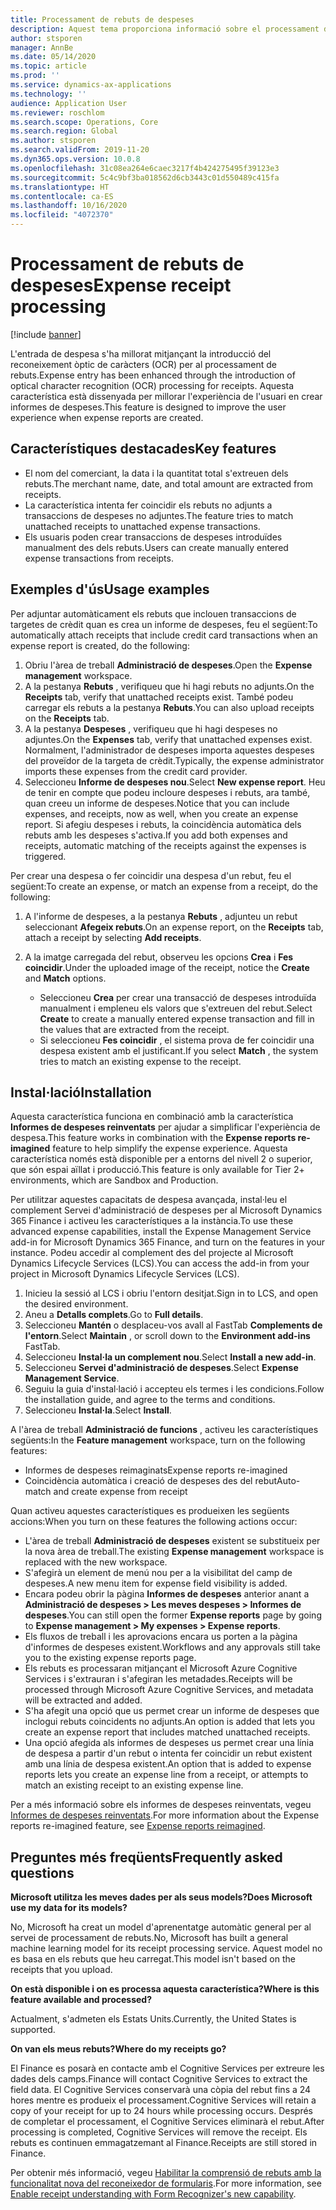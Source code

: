 ```yaml
---
title: Processament de rebuts de despeses
description: Aquest tema proporciona informació sobre el processament del reconeixement òptic de caràcters (OCR) per als rebuts. Aquesta característica està dissenyada per millorar l'experiència de l'usuari en crear informes de despeses al Microsoft Dynamics 365 Finance.
author: stsporen
manager: AnnBe
ms.date: 05/14/2020
ms.topic: article
ms.prod: ''
ms.service: dynamics-ax-applications
ms.technology: ''
audience: Application User
ms.reviewer: roschlom
ms.search.scope: Operations, Core
ms.search.region: Global
ms.author: stsporen
ms.search.validFrom: 2019-11-20
ms.dyn365.ops.version: 10.0.8
ms.openlocfilehash: 31c08ea264e6caec3217f4b424275495f39123e3
ms.sourcegitcommit: 5c4c9bf3ba018562d6cb3443c01d550489c415fa
ms.translationtype: HT
ms.contentlocale: ca-ES
ms.lasthandoff: 10/16/2020
ms.locfileid: "4072370"
---
```

# <a name="expense-receipt-processing"></a><span data-ttu-id="d8d31-104">Processament de rebuts de despeses</span><span class="sxs-lookup"><span data-stu-id="d8d31-104">Expense receipt processing</span></span>

[!include [banner](../includes/banner.md)]

<span data-ttu-id="d8d31-105">L'entrada de despesa s'ha millorat mitjançant la introducció del reconeixement òptic de caràcters (OCR) per al processament de rebuts.</span><span class="sxs-lookup"><span data-stu-id="d8d31-105">Expense entry has been enhanced through the introduction of optical character recognition (OCR) processing for receipts.</span></span> <span data-ttu-id="d8d31-106">Aquesta característica està dissenyada per millorar l'experiència de l'usuari en crear informes de despeses.</span><span class="sxs-lookup"><span data-stu-id="d8d31-106">This feature is designed to improve the user experience when expense reports are created.</span></span>

## <a name="key-features"></a><span data-ttu-id="d8d31-107">Característiques destacades</span><span class="sxs-lookup"><span data-stu-id="d8d31-107">Key features</span></span>

- <span data-ttu-id="d8d31-108">El nom del comerciant, la data i la quantitat total s'extreuen dels rebuts.</span><span class="sxs-lookup"><span data-stu-id="d8d31-108">The merchant name, date, and total amount are extracted from receipts.</span></span>
- <span data-ttu-id="d8d31-109">La característica intenta fer coincidir els rebuts no adjunts a transaccions de despeses no adjuntes.</span><span class="sxs-lookup"><span data-stu-id="d8d31-109">The feature tries to match unattached receipts to unattached expense transactions.</span></span>
- <span data-ttu-id="d8d31-110">Els usuaris poden crear transaccions de despeses introduïdes manualment des dels rebuts.</span><span class="sxs-lookup"><span data-stu-id="d8d31-110">Users can create manually entered expense transactions from receipts.</span></span>

## <a name="usage-examples"></a><span data-ttu-id="d8d31-111">Exemples d'ús</span><span class="sxs-lookup"><span data-stu-id="d8d31-111">Usage examples</span></span>

<span data-ttu-id="d8d31-112">Per adjuntar automàticament els rebuts que inclouen transaccions de targetes de crèdit quan es crea un informe de despeses, feu el següent:</span><span class="sxs-lookup"><span data-stu-id="d8d31-112">To automatically attach receipts that include credit card transactions when an expense report is created, do the following:</span></span>

  1. <span data-ttu-id="d8d31-113">Obriu l'àrea de treball **Administració de despeses**.</span><span class="sxs-lookup"><span data-stu-id="d8d31-113">Open the **Expense management** workspace.</span></span>
  2. <span data-ttu-id="d8d31-114">A la pestanya **Rebuts** , verifiqueu que hi hagi rebuts no adjunts.</span><span class="sxs-lookup"><span data-stu-id="d8d31-114">On the **Receipts** tab, verify that unattached receipts exist.</span></span> <span data-ttu-id="d8d31-115">També podeu carregar els rebuts a la pestanya **Rebuts**.</span><span class="sxs-lookup"><span data-stu-id="d8d31-115">You can also upload receipts on the **Receipts** tab.</span></span>
  3. <span data-ttu-id="d8d31-116">A la pestanya **Despeses** , verifiqueu que hi hagi despeses no adjuntes.</span><span class="sxs-lookup"><span data-stu-id="d8d31-116">On the **Expenses** tab, verify that unattached expenses exist.</span></span> <span data-ttu-id="d8d31-117">Normalment, l'administrador de despeses importa aquestes despeses del proveïdor de la targeta de crèdit.</span><span class="sxs-lookup"><span data-stu-id="d8d31-117">Typically, the expense administrator imports these expenses from the credit card provider.</span></span>
  4. <span data-ttu-id="d8d31-118">Seleccioneu **Informe de despeses nou**.</span><span class="sxs-lookup"><span data-stu-id="d8d31-118">Select **New expense report**.</span></span> <span data-ttu-id="d8d31-119">Heu de tenir en compte que podeu incloure despeses i rebuts, ara també, quan creeu un informe de despeses.</span><span class="sxs-lookup"><span data-stu-id="d8d31-119">Notice that you can include expenses, and receipts, now as well, when you create an expense report.</span></span> <span data-ttu-id="d8d31-120">Si afegiu despeses i rebuts, la coincidència automàtica dels rebuts amb les despeses s'activa.</span><span class="sxs-lookup"><span data-stu-id="d8d31-120">If you add both expenses and receipts, automatic matching of the receipts against the expenses is triggered.</span></span>

<span data-ttu-id="d8d31-121">Per crear una despesa o fer coincidir una despesa d'un rebut, feu el següent:</span><span class="sxs-lookup"><span data-stu-id="d8d31-121">To create an expense, or match an expense from a receipt, do the following:</span></span>

  1. <span data-ttu-id="d8d31-122">A l'informe de despeses, a la pestanya **Rebuts** , adjunteu un rebut seleccionant **Afegeix rebuts**.</span><span class="sxs-lookup"><span data-stu-id="d8d31-122">On an expense report, on the **Receipts** tab, attach a receipt by selecting **Add receipts**.</span></span>
  2. <span data-ttu-id="d8d31-123">A la imatge carregada del rebut, observeu les opcions **Crea** i **Fes coincidir**.</span><span class="sxs-lookup"><span data-stu-id="d8d31-123">Under the uploaded image of the receipt, notice the **Create** and **Match** options.</span></span>

      - <span data-ttu-id="d8d31-124">Seleccioneu **Crea** per crear una transacció de despeses introduïda manualment i empleneu els valors que s'extreuen del rebut.</span><span class="sxs-lookup"><span data-stu-id="d8d31-124">Select **Create** to create a manually entered expense transaction and fill in the values that are extracted from the receipt.</span></span>
      - <span data-ttu-id="d8d31-125">Si seleccioneu **Fes coincidir** , el sistema prova de fer coincidir una despesa existent amb el justificant.</span><span class="sxs-lookup"><span data-stu-id="d8d31-125">If you select **Match** , the system tries to match an existing expense to the receipt.</span></span>

## <a name="installation"></a><span data-ttu-id="d8d31-126">Instal·lació</span><span class="sxs-lookup"><span data-stu-id="d8d31-126">Installation</span></span>

<span data-ttu-id="d8d31-127">Aquesta característica funciona en combinació amb la característica **Informes de despeses reinventats** per ajudar a simplificar l'experiència de despesa.</span><span class="sxs-lookup"><span data-stu-id="d8d31-127">This feature works in combination with the **Expense reports re-imagined** feature to help simplify the expense experience.</span></span> <span data-ttu-id="d8d31-128">Aquesta característica només està disponible per a entorns del nivell 2 o superior, que són espai aïllat i producció.</span><span class="sxs-lookup"><span data-stu-id="d8d31-128">This feature is only available for Tier 2+ environments, which are Sandbox and Production.</span></span>

<span data-ttu-id="d8d31-129">Per utilitzar aquestes capacitats de despesa avançada, instal·leu el complement Servei d'administració de despeses per al Microsoft Dynamics 365 Finance i activeu les característiques a la instància.</span><span class="sxs-lookup"><span data-stu-id="d8d31-129">To use these advanced expense capabilities, install the Expense Management Service add-in for Microsoft Dynamics 365 Finance, and turn on the features in your instance.</span></span> <span data-ttu-id="d8d31-130">Podeu accedir al complement des del projecte al Microsoft Dynamics Lifecycle Services (LCS).</span><span class="sxs-lookup"><span data-stu-id="d8d31-130">You can access the add-in from your project in Microsoft Dynamics Lifecycle Services (LCS).</span></span>

1. <span data-ttu-id="d8d31-131">Inicieu la sessió al LCS i obriu l'entorn desitjat.</span><span class="sxs-lookup"><span data-stu-id="d8d31-131">Sign in to LCS, and open the desired environment.</span></span>
2. <span data-ttu-id="d8d31-132">Aneu a **Detalls complets**.</span><span class="sxs-lookup"><span data-stu-id="d8d31-132">Go to **Full details**.</span></span>
3. <span data-ttu-id="d8d31-133">Seleccioneu **Mantén** o desplaceu-vos avall al FastTab **Complements de l'entorn**.</span><span class="sxs-lookup"><span data-stu-id="d8d31-133">Select **Maintain** , or scroll down to the **Environment add-ins** FastTab.</span></span>
4. <span data-ttu-id="d8d31-134">Seleccioneu **Instal·la un complement nou**.</span><span class="sxs-lookup"><span data-stu-id="d8d31-134">Select **Install a new add-in**.</span></span>
5. <span data-ttu-id="d8d31-135">Seleccioneu **Servei d'administració de despeses**.</span><span class="sxs-lookup"><span data-stu-id="d8d31-135">Select **Expense Management Service**.</span></span>
6. <span data-ttu-id="d8d31-136">Seguiu la guia d'instal·lació i accepteu els termes i les condicions.</span><span class="sxs-lookup"><span data-stu-id="d8d31-136">Follow the installation guide, and agree to the terms and conditions.</span></span>
7. <span data-ttu-id="d8d31-137">Seleccioneu **Instal·la**.</span><span class="sxs-lookup"><span data-stu-id="d8d31-137">Select **Install**.</span></span>

<span data-ttu-id="d8d31-138">A l'àrea de treball **Administració de funcions** , activeu les característiques següents:</span><span class="sxs-lookup"><span data-stu-id="d8d31-138">In the **Feature management** workspace, turn on the following features:</span></span>

- <span data-ttu-id="d8d31-139">Informes de despeses reimaginats</span><span class="sxs-lookup"><span data-stu-id="d8d31-139">Expense reports re-imagined</span></span>
- <span data-ttu-id="d8d31-140">Coincidència automàtica i creació de despeses des del rebut</span><span class="sxs-lookup"><span data-stu-id="d8d31-140">Auto-match and create expense from receipt</span></span>

<span data-ttu-id="d8d31-141">Quan activeu aquestes característiques es produeixen les següents accions:</span><span class="sxs-lookup"><span data-stu-id="d8d31-141">When you turn on these features the following actions occur:</span></span>

- <span data-ttu-id="d8d31-142">L'àrea de treball **Administració de despeses** existent se substitueix per la nova àrea de treball.</span><span class="sxs-lookup"><span data-stu-id="d8d31-142">The existing **Expense management** workspace is replaced with the new workspace.</span></span>
- <span data-ttu-id="d8d31-143">S'afegirà un element de menú nou per a la visibilitat del camp de despeses.</span><span class="sxs-lookup"><span data-stu-id="d8d31-143">A new menu item for expense field visibility is added.</span></span>
- <span data-ttu-id="d8d31-144">Encara podeu obrir la pàgina **Informes de despeses** anterior anant a **Administració de despeses > Les meves despeses > Informes de despeses**.</span><span class="sxs-lookup"><span data-stu-id="d8d31-144">You can still open the former **Expense reports** page by going to **Expense management > My expenses > Expense reports**.</span></span>
- <span data-ttu-id="d8d31-145">Els fluxos de treball i les aprovacions encara us porten a la pàgina d'informes de despeses existent.</span><span class="sxs-lookup"><span data-stu-id="d8d31-145">Workflows and any approvals still take you to the existing expense reports page.</span></span>
- <span data-ttu-id="d8d31-146">Els rebuts es processaran mitjançant el Microsoft Azure Cognitive Services i s'extrauran i s'afegiran les metadades.</span><span class="sxs-lookup"><span data-stu-id="d8d31-146">Receipts will be processed through Microsoft Azure Cognitive Services, and metadata will be extracted and added.</span></span>
- <span data-ttu-id="d8d31-147">S'ha afegit una opció que us permet crear un informe de despeses que inclogui rebuts coincidents no adjunts.</span><span class="sxs-lookup"><span data-stu-id="d8d31-147">An option is added that lets you create an expense report that includes matched unattached receipts.</span></span>
- <span data-ttu-id="d8d31-148">Una opció afegida als informes de despeses us permet crear una línia de despesa a partir d'un rebut o intenta fer coincidir un rebut existent amb una línia de despesa existent.</span><span class="sxs-lookup"><span data-stu-id="d8d31-148">An option that is added to expense reports lets you create an expense line from a receipt, or attempts to match an existing receipt to an existing expense line.</span></span>

<span data-ttu-id="d8d31-149">Per a més informació sobre els informes de despeses reinventats, vegeu [Informes de despeses reinventats](ExpenseWorkspaceNew.md).</span><span class="sxs-lookup"><span data-stu-id="d8d31-149">For more information about the Expense reports re-imagined feature, see [Expense reports reimagined](ExpenseWorkspaceNew.md).</span></span>

## <a name="frequently-asked-questions"></a><span data-ttu-id="d8d31-150">Preguntes més freqüents</span><span class="sxs-lookup"><span data-stu-id="d8d31-150">Frequently asked questions</span></span>

<span data-ttu-id="d8d31-151">**Microsoft utilitza les meves dades per als seus models?**</span><span class="sxs-lookup"><span data-stu-id="d8d31-151">**Does Microsoft use my data for its models?**</span></span>

<span data-ttu-id="d8d31-152">No, Microsoft ha creat un model d'aprenentatge automàtic general per al servei de processament de rebuts.</span><span class="sxs-lookup"><span data-stu-id="d8d31-152">No, Microsoft has built a general machine learning model for its receipt processing service.</span></span> <span data-ttu-id="d8d31-153">Aquest model no es basa en els rebuts que heu carregat.</span><span class="sxs-lookup"><span data-stu-id="d8d31-153">This model isn't based on the receipts that you upload.</span></span>

<span data-ttu-id="d8d31-154">**On està disponible i on es processa aquesta característica?**</span><span class="sxs-lookup"><span data-stu-id="d8d31-154">**Where is this feature available and processed?**</span></span>

<span data-ttu-id="d8d31-155">Actualment, s'admeten els Estats Units.</span><span class="sxs-lookup"><span data-stu-id="d8d31-155">Currently, the United States is supported.</span></span>

<span data-ttu-id="d8d31-156">**On van els meus rebuts?**</span><span class="sxs-lookup"><span data-stu-id="d8d31-156">**Where do my receipts go?**</span></span>

<span data-ttu-id="d8d31-157">El Finance es posarà en contacte amb el Cognitive Services per extreure les dades dels camps.</span><span class="sxs-lookup"><span data-stu-id="d8d31-157">Finance will contact Cognitive Services to extract the field data.</span></span> <span data-ttu-id="d8d31-158">El Cognitive Services conservarà una còpia del rebut fins a 24 hores mentre es produeix el processament.</span><span class="sxs-lookup"><span data-stu-id="d8d31-158">Cognitive Services will retain a copy of your receipt for up to 24 hours while processing occurs.</span></span> <span data-ttu-id="d8d31-159">Després de completar el processament, el Cognitive Services eliminarà el rebut.</span><span class="sxs-lookup"><span data-stu-id="d8d31-159">After processing is completed, Cognitive Services will remove the receipt.</span></span> <span data-ttu-id="d8d31-160">Els rebuts es continuen emmagatzemant al Finance.</span><span class="sxs-lookup"><span data-stu-id="d8d31-160">Receipts are still stored in Finance.</span></span>

<span data-ttu-id="d8d31-161">Per obtenir més informació, vegeu [Habilitar la comprensió de rebuts amb la funcionalitat nova del reconeixedor de formularis](https://azure.microsoft.com/blog/enable-receipt-understanding-with-form-recognizer-s-new-capability/).</span><span class="sxs-lookup"><span data-stu-id="d8d31-161">For more information, see [Enable receipt understanding with Form Recognizer's new capability](https://azure.microsoft.com/blog/enable-receipt-understanding-with-form-recognizer-s-new-capability/).</span></span>
